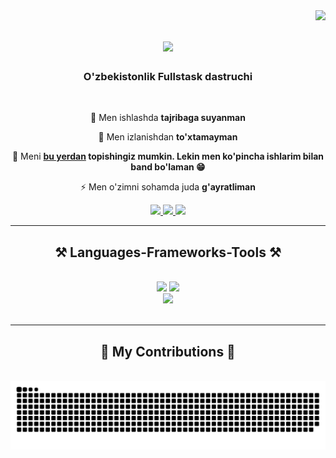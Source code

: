 <img align="right" src="https://visitor-badge.laobi.icu/badge?page_id=salesp07.salesp07" />

<h1 align="center">
    <img src="https://readme-typing-svg.herokuapp.com/?font=Righteous&size=35&center=true&vCenter=true&width=500&height=70&duration=4000&lines=Salom+Hammaga!+👋;+Men+Muhiddinman!;" />
</h1>

<h3 align="center">O'zbekistonlik Fullstask dastruchi</h3>

<br/>

<div align="center">
 
 🔭 Men ishlashda **tajribaga suyanman**
 
 🌱 Men izlanishdan **to'xtamayman**

💬 Meni **[bu yerdan](https://t.me/black_hole_225) topishingiz mumkin. Lekin men ko'pincha ishlarim bilan band bo'laman 😁**

⚡ Men o'zimni sohamda juda **g'ayratliman**

 </div>
 
<div align="center"> 
  <a href="https://t.me/black_hole_225" target="_blank">
    <img src="https://img.shields.io/badge/Telegram-333333?style=for-the-badge&logo=telegram&logoColor=red" />
  </a>
  <a href="https://www.linkedin.com/in/muhiddin-kabraliev-a9718b2a8/" target="_blank">
    <img src="https://img.shields.io/badge/LinkedIn-0077B5?style=for-the-badge&logo=linkedin&logoColor=white" target="_blank" />
  </a>
  <a href="https://muhiddindev.netlify.app" target="_blank">
     <img src="https://img.shields.io/badge/Portfolio-FF5722?style=for-the-badge&logo=todoist&logoColor=white" target="_blank" /> <!-- sqlite, safari, google-chrome are other good icon options -->
  </a>
</div>

 <hr/>
 
<h2 align="center">⚒️ Languages-Frameworks-Tools ⚒️</h2>
<br/>
<div align="center">
    <img src="https://skillicons.dev/icons?i=html,css,bootstrap,tailwind,styledcomponents,sass,js,ts,jquery,react,redux,next,vue,nuxt,threejs" />
    <img src="https://skillicons.dev/icons?i=python,django,flask,fastapi,selenium,sqlite" /><br>
    <img src="https://skillicons.dev/icons?i=git,github,vite,vscode" /><br>
</div>

<br/>
<hr/>

<div align="center">
  <h2>🐍 My Contributions 🐍</h2>
  <br>
  <img alt="snake eating my contributions" src="https://raw.githubusercontent.com/salesp07/salesp07/output/github-contribution-grid-snake.svg" />
  
  <br/><br/><br/>
</div>
